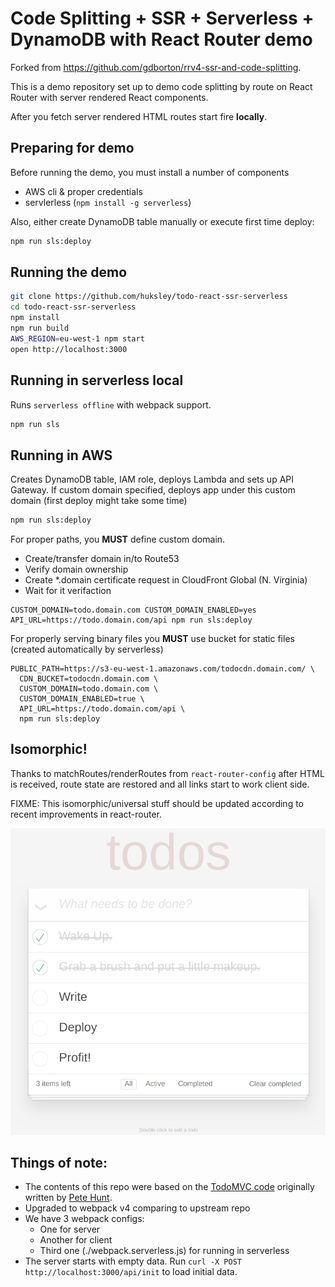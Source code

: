 # Code Splitting + SSR + Serverless + DynamoDB with React Router demo

Forked from https://github.com/gdborton/rrv4-ssr-and-code-splitting.

This is a demo repository set up to demo code splitting by route on React Router 
with server rendered React components.

After you fetch server rendered HTML routes start fire __locally__.

## Preparing for demo

Before running the demo, you must install a number of components

  * AWS cli &amp; proper credentials
  * servlerless (`npm install -g serverless`)

Also, either create DynamoDB table manually or execute first time deploy: 

```bash
npm run sls:deploy
```

## Running the demo

```bash
git clone https://github.com/huksley/todo-react-ssr-serverless
cd todo-react-ssr-serverless
npm install
npm run build
AWS_REGION=eu-west-1 npm start
open http://localhost:3000
```

## Running in serverless local

Runs `serverless offline` with webpack support.

```bash
npm run sls
```

## Running in AWS

Creates DynamoDB table, IAM role, deploys Lambda and sets up API Gateway. If custom domain specified, deploys app under this custom domain (first deploy might take some time)

```bash
npm run sls:deploy
```

For proper paths, you __MUST__ define custom domain.

  * Create/transfer domain in/to Route53
  * Verify domain ownership
  * Create *.domain certificate request in CloudFront Global (N. Virginia)
  * Wait for it verifaction

```
CUSTOM_DOMAIN=todo.domain.com CUSTOM_DOMAIN_ENABLED=yes API_URL=https://todo.domain.com/api npm run sls:deploy
```

For properly serving binary files you __MUST__ use bucket for static files (created automatically by serverless)

```
PUBLIC_PATH=https://s3-eu-west-1.amazonaws.com/todocdn.domain.com/ \
  CDN_BUCKET=todocdn.domain.com \
  CUSTOM_DOMAIN=todo.domain.com \
  CUSTOM_DOMAIN_ENABLED=true \
  API_URL=https://todo.domain.com/api \
  npm run sls:deploy
```

## Isomorphic!

Thanks to matchRoutes/renderRoutes from `react-router-config` after HTML is received, route state are restored and 
all links start to work client side. 

FIXME: This isomorphic/universal stuff should be updated according to recent improvements in react-router.

![todo](./todo.png)

## Things of note:

 - The contents of this repo were based on the [TodoMVC code](https://github.com/tastejs/todomvc/tree/master/examples/react) originally written by [Pete Hunt](https://github.com/petehunt).
 - Upgraded to webpack v4 comparing to upstream repo
 - We have 3 webpack configs:
   - One for server
   - Another for client
   - Third one (./webpack.serverless.js) for running in serverless
 - The server starts with empty data. Run `curl -X POST http://localhost:3000/api/init` to load initial data.
